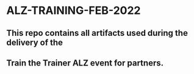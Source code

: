 # ALZ-TRAINING-FEB-2022

## This repo contains all artifacts used during the delivery of the
## Train the Trainer ALZ event for partners.